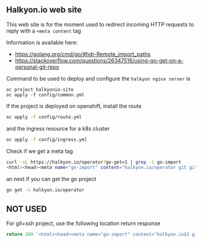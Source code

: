 ## Halkyon.io web site

This web site is for the moment used to redirect incoming HTTP requests to reply with a `<meta content` tag

Information is available here:
- https://golang.org/cmd/go/#hdr-Remote_import_paths
- https://stackoverflow.com/questions/26347516/using-go-get-on-a-personal-git-repo

Command to be used to deploy and configure the `halkyon nginx server` is 

```
oc project halkyonio-site
oc apply -f config/common.yml
```

If the project is deployed on openshift, install the route 
```bash
oc apply -f config/route.yml
```
and the ingress resource for a k8s cluster
```bash
oc apply -f config/ingress.yml
```

Check if we get a meta tag 
```bash
curl -sL https://halkyon.io/operator?go-get=1 | grep -i go-import
<html><head><meta name="go-import" content="halkyon.io/operator git git+ssh://git@github.com/halkyonio/operator"/></head></html>
```
an next if you can get the go project
```bash
go get -v halkyon.io/operator  
```

## NOT USED

For git+ssh project, use the following location return response
```bash
return 200 '<html><head><meta name="go-import" content="halkyon.io$1 git git+ssh://git@github.com/halkyonio$1"/></head></html>';
``` 